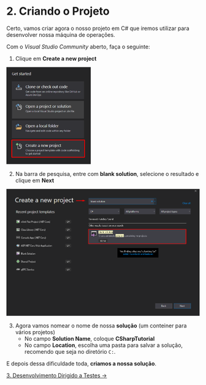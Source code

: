 # 2. Criando o Projeto

Certo, vamos criar agora o nosso projeto em C# que iremos utilizar para desenvolver nossa máquina de operações.

Com o *Visual Studio Community* aberto, faça o seguinte:

1. Clique em **Create a new project**

<img src="/images/tutorial/2.step-1.png" alt="Create New Project" width="220" /> 

2. Na barra de pesquisa, entre com **blank solution**, selecione o resultado e clique em **Next**

<img src="/images/tutorial/2.step-2.png" alt="Create Blank Solution" width="850" /> 

3. Agora vamos nomear o nome de nossa **solução** (um conteiner para vários projetos)
	* No campo **Solution Name**, coloque **CSharpTutorial**
	* No campo **Location**, escolha uma pasta para salvar a solução, recomendo que seja no diretório `C:`.
	
E depois dessa dificuldade toda, **criamos a nossa solução**.

[3. Desenvolvimento Dirigido a Testes &rarr;](https://github.com/Go-Horse-Coding/csharp-tutorial/blob/master/modules/tutorial/3.test-driven-development.md)
